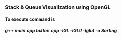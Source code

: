 ### Stack & Queue Visualization using OpenGL

#### To execute command is
##### g++ main.cpp button.cpp -lGL -lGLU -lglut -o Sorting
